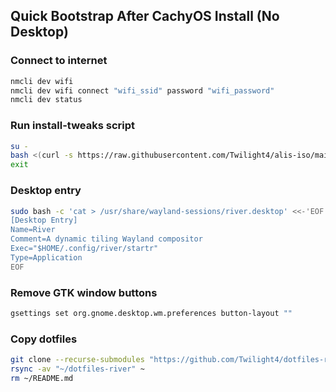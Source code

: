 ## Quick Bootstrap After CachyOS Install (No Desktop)
### Connect to internet
```bash
nmcli dev wifi
nmcli dev wifi connect "wifi_ssid" password "wifi_password"
nmcli dev status
```
### Run install-tweaks script
```bash
su -
bash <(curl -s https://raw.githubusercontent.com/Twilight4/alis-iso/main/install-tweaks.sh)
exit
```
### Desktop entry
```bash
sudo bash -c 'cat > /usr/share/wayland-sessions/river.desktop' <<-'EOF'
[Desktop Entry]
Name=River
Comment=A dynamic tiling Wayland compositor
Exec="$HOME/.config/river/startr"
Type=Application
EOF
```
### Remove GTK window buttons 
```bash
gsettings set org.gnome.desktop.wm.preferences button-layout ""
```


### Copy dotfiles
```bash
git clone --recurse-submodules "https://github.com/Twilight4/dotfiles-river" ~/dotfiles-river
rsync -av "~/dotfiles-river" ~
rm ~/README.md
```
